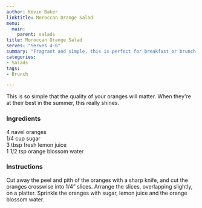 ```yaml
---
author: Kevin Baker
linktitle: Moroccan Orange Salad
menu:
  main:
    parent: salads
title: Moroccan Orange Salad
serves: "Serves 4-6"
summary: "Fragrant and simple, this is perfect for breakfast or brunch. "
categories:
- Salads
tags:
- Brunch  

---
```

This is so simple that the quality of your oranges will matter. When they're at their best in the summer, this really shines.

### Ingredients

<div class="ingredient-list">

4 navel oranges  
1/4 cup sugar  
3 tbsp fresh lemon juice  
1 1/2 tsp orange blossom water  

</div>

### Instructions
Cut away the peel and pith of the oranges with a sharp knife, and cut the oranges crosswise into 1/4” slices.  Arrange the slices, overlapping slightly, on a platter. Sprinkle the oranges with sugar, lemon juice and the orange blossom water.